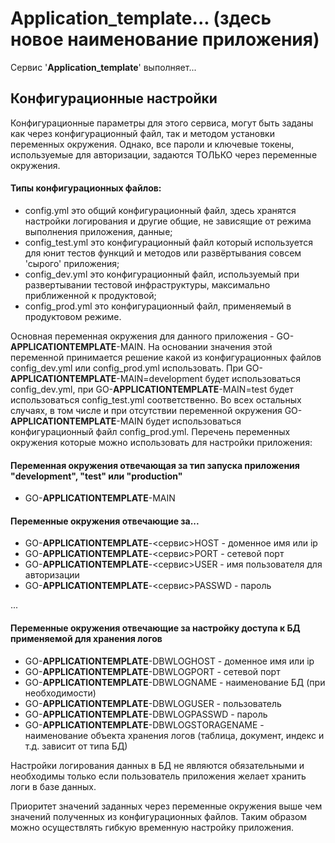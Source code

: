 # **Application_template**... (здесь новое наименование приложения)

Сервис '**Application_template**' выполняет...

## Конфигурационные настройки

Конфигурационные параметры для этого сервиса, могут быть заданы как через конфигурационный файл, так и методом установки переменных окружения. Однако, все пароли и ключевые токены, используемые для авторизации, задаются ТОЛЬКО через переменные окружения.

#### Типы конфигурационных файлов:

- config.yml это общий конфигурационный файл, здесь хранятся настройки логирования и другие общие, не зависящие от режима выполнения приложения, данные;
- config_test.yml это конфигурационный файл который используется для юнит тестов функций и методов или развёртывания совсем 'сырого' приложения;
- config_dev.yml это конфигурационный файл, используемый при развертывании тестовой инфраструктуры, максимально приближенной к продуктовой;
- config_prod.yml это конфигурационный файл, применяемый в продуктовом режиме.

Основная переменная окружения для данного приложения - GO-**APPLICATIONTEMPLATE**-MAIN. На основании значения этой переменной принимается решение какой из конфигурационных файлов config_dev.yml или config_prod.yml использовать. При GO-**APPLICATIONTEMPLATE**-MAIN=development будет использоваться config_dev.yml, при GO-**APPLICATIONTEMPLATE**-MAIN=test будет использоваться config_test.yml соответственно. Во всех остальных случаях, в том числе и при отсутствии переменной окружения GO-**APPLICATIONTEMPLATE**-MAIN будет использоваться конфигурационный файл config_prod.yml. Перечень переменных окружения которые можно использовать для настройки приложения:

#### Переменная окружения отвечающая за тип запуска приложения "development", "test" или "production"

- GO-**APPLICATIONTEMPLATE**-MAIN

#### Переменные окружения отвечающие за...

- GO-**APPLICATIONTEMPLATE**-<сервис>HOST - доменное имя или ip
- GO-**APPLICATIONTEMPLATE**-<сервис>PORT - сетевой порт
- GO-**APPLICATIONTEMPLATE**-<сервис>USER - имя пользователя для авторизации
- GO-**APPLICATIONTEMPLATE**-<сервис>PASSWD - пароль

...

#### Переменные окружения отвечающие за настройку доступа к БД применяемой для хранения логов

- GO-**APPLICATIONTEMPLATE**-DBWLOGHOST - доменное имя или ip
- GO-**APPLICATIONTEMPLATE**-DBWLOGPORT - сетевой порт
- GO-**APPLICATIONTEMPLATE**-DBWLOGNAME - наименование БД (при необходимости)
- GO-**APPLICATIONTEMPLATE**-DBWLOGUSER - пользователь
- GO-**APPLICATIONTEMPLATE**-DBWLOGPASSWD - пароль
- GO-**APPLICATIONTEMPLATE**-DBWLOGSTORAGENAME - наименование объекта хранения логов (таблица, документ, индекс и т.д. зависит от типа БД)

Настройки логирования данных в БД не являются обязательными и необходимы только если пользователь приложения желает хранить логи в базе данных.

Приоритет значений заданных через переменные окружения выше чем значений полученных из конфигурационных файлов. Таким образом можно осуществлять гибкую временную настройку приложения.
